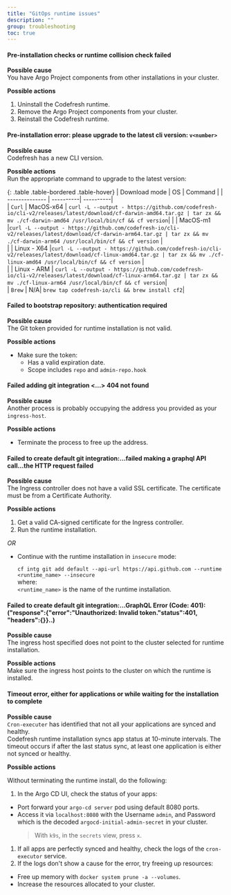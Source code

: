 ```yaml
---
title: "GitOps runtime issues"
description: ""
group: troubleshooting
toc: true
---
```



#### Pre-installation checks or runtime collision check failed

**Possible cause**  
  You have Argo Project components from other installations in your cluster.   

**Possible actions**  
  1. Uninstall the Codefresh runtime.
  1. Remove the Argo Project components from your cluster.
  1. Reinstall the Codefresh runtime.

#### Pre-installation error: please upgrade to the latest cli version: `v<number>`  

**Possible cause**  
  Codefresh has a new CLI version.   

**Possible actions**  
Run the appropriate command to upgrade to the latest version:

  {: .table .table-bordered .table-hover}
|  Download mode |  OS       | Command |
| -------------- | ----------| ----------|  
| `Curl`         | MacOS-x64 |  `curl -L --output - https://github.com/codefresh-io/cli-v2/releases/latest/download/cf-darwin-amd64.tar.gz | tar zx && mv ./cf-darwin-amd64 /usr/local/bin/cf && cf version`|
|             | MacOS-m1 |`curl -L --output - https://github.com/codefresh-io/cli-v2/releases/latest/download/cf-darwin-arm64.tar.gz | tar zx && mv ./cf-darwin-arm64 /usr/local/bin/cf && cf version` |          
|             | Linux - X64 |`curl -L --output - https://github.com/codefresh-io/cli-v2/releases/latest/download/cf-linux-amd64.tar.gz | tar zx && mv ./cf-linux-amd64 /usr/local/bin/cf && cf version` |       
|              | Linux - ARM  |  `curl -L --output - https://github.com/codefresh-io/cli-v2/releases/latest/download/cf-linux-arm64.tar.gz | tar zx && mv ./cf-linux-arm64 /usr/local/bin/cf && cf version`|     
| `Brew` | N/A| `brew tap codefresh-io/cli && brew install cf2`|

#### Failed to bootstrap repository: authentication required
**Possible cause**  
The Git token provided for runtime installation is not valid.

**Possible actions** 
* Make sure the token:
  * Has a valid expiration date.
  * Scope includes `repo` and `admin-repo.hook` 

#### Failed adding git integration <...> 404 not found

**Possible cause**  
Another process is probably occupying the address you provided as your `ingress-host`.  

**Possible actions** 
* Terminate the process to free up the address.

#### Failed to create default git integration:...failed making a graphql API call...the HTTP request failed  

**Possible cause**  
  The Ingress controller does not have a valid SSL certificate. The certificate must be from a Certificate Authority.

**Possible actions**  
1. Get a valid CA-signed certificate for the Ingress controller.  
1. Run the runtime installation.  

_OR_   

* Continue with the runtime installation in `insecure` mode:  

  `cf intg git add default --api-url https://api.github.com --runtime <runtime_name> --insecure`  
  where:  
  `<runtime_name>` is the name of the runtime installation.

#### Failed to create default git integration:...GraphQL Error (Code: 401): ("response":{"error":"Unauthorized: Invalid token."status":401, "headers":{}}..)
**Possible cause**  
  The ingress host specified does not point to the cluster selected for runtime installation.  

**Possible actions**  
Make sure the ingress host points to the cluster on which the runtime is installed.


#### Timeout error, either for applications or while waiting for the installation to complete
**Possible cause**  
  `Cron-executer` has identified that not all your applications are synced and healthy.   
  Codefresh runtime installation syncs app status at 10-minute intervals. The timeout occurs if after the last status sync, at least one application is either not synced or healthy.   

**Possible actions**  

Without terminating the runtime install, do the following:

1. In the Argo CD UI, check the status of your apps:
  * Port forward your `argo-cd server` pod using default 8080 ports.
  * Access it via `localhost:8080` with the Username `admin`, and Password which is the decoded `argocd-initial-admin-secret` in your cluster.  
    > With `k9s`, in the `secrets` view, press `x`.
1. If all apps are perfectly synced and healthy, check the logs of the `cron-executor` service.
1. If the logs don't show a cause for the error, try freeing up resources:
  * Free up memory with `docker system prune -a --volumes`.
  * Increase the resources allocated to your cluster.